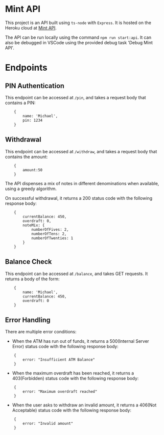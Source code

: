 # Mint API
This project is an API built using `ts-node` with `Express`. It is hosted on the Heroku cloud at [Mint API](https://mnt-api.herokuapp.com/api).

The API can be run locally using the command `npm run start:api`. It can also be debugged in VSCode using the provided debug task 'Debug Mint API'.

# Endpoints
## PIN Authentication
This endpoint can be accessed at `/pin`, and takes a request body that contains a PIN:
```
    {
        name: 'Michael',
        pin: 1234
    }
```

## Withdrawal
This endpoint can be accessed at `/withdraw`, and takes a request body that contains the amount:
```
    {
        amount:50
    }
```
The API dispenses a mix of notes in different denominations when available, using a greedy algorithm.

On successful withdrawal, it returns a 200 status code with the following response body:
```
    {
        currentBalance: 450,
        overdraft: 0,
        noteMix: {
            numberOfFives: 2,
            numberOfTens: 2,
            numberOfTwenties: 1
        }
    }
```

## Balance Check
This endpoint can be accessed at `/balance`, and takes GET requests. It returns a body of the form:
```
    {
        name: 'Michael',
        currentBalance: 450,
        overdraft: 0
    }
```

## Error Handling

There are multiple error conditions:
* When the ATM has run out of funds, it returns a 500(Internal Server Error) status code with the following response body:
```
    {
        error: "Insufficient ATM Balance"
    }
```

* When the maximum overdraft has been reached, it returns a 403(Forbidden) status code with the following response body:
```
    {
        error: "Maximum overdraft reached"
    }
```

* When the user asks to withdraw an invalid amount, it returns a 406(Not Acceptable) status code with the following response body:
```
    {
        error: "Invalid amount"
    }
```